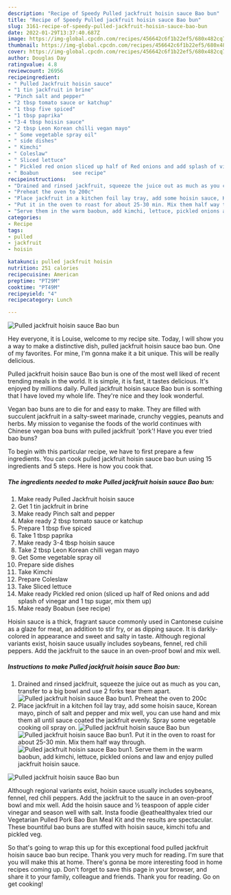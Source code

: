 ```yaml
---
description: "Recipe of Speedy Pulled jackfruit hoisin sauce Bao bun"
title: "Recipe of Speedy Pulled jackfruit hoisin sauce Bao bun"
slug: 3161-recipe-of-speedy-pulled-jackfruit-hoisin-sauce-bao-bun
date: 2022-01-29T13:37:40.687Z
image: https://img-global.cpcdn.com/recipes/456642c6f1b22ef5/680x482cq70/pulled-jackfruit-hoisin-sauce-bao-bun-recipe-main-photo.jpg
thumbnail: https://img-global.cpcdn.com/recipes/456642c6f1b22ef5/680x482cq70/pulled-jackfruit-hoisin-sauce-bao-bun-recipe-main-photo.jpg
cover: https://img-global.cpcdn.com/recipes/456642c6f1b22ef5/680x482cq70/pulled-jackfruit-hoisin-sauce-bao-bun-recipe-main-photo.jpg
author: Douglas Day
ratingvalue: 4.8
reviewcount: 26956
recipeingredient:
- " Pulled Jackfruit hoisin sauce"
- "1 tin jackfruit in brine"
- "Pinch salt and pepper"
- "2 tbsp tomato sauce or katchup"
- "1 tbsp five spiced"
- "1 tbsp paprika"
- "3-4 tbsp hoisin sauce"
- "2 tbsp Leon Korean chilli vegan mayo"
- " Some vegetable spray oil"
- " side dishes"
- " Kimchi"
- " Coleslaw"
- " Sliced lettuce"
- " Pickled red onion sliced up half of Red onions and add splash of vinegar and 1 tsp sugar mix them up"
- " Boabun           see recipe"
recipeinstructions:
- "Drained and rinsed jackfruit, squeeze the juice out as much as you can, transfer to a big bowl and use 2 forks tear them apart."
- "Preheat the oven to 200c"
- "Place jackfruit in a kitchen foil lay tray, add some hoisin sauce, Korean mayo, pinch of salt and pepper and mix well, you can use hand and mix them all until sauce coated the jackfruit evenly. Spray some vegetable cooking oil spray on."
- "Put it in the oven to roast for about 25-30 min. Mix them half way through."
- "Serve them in the warm baobun, add kimchi, lettuce, pickled onions and law and enjoy pulled jackfruit hoisin sauce."
categories:
- Recipe
tags:
- pulled
- jackfruit
- hoisin

katakunci: pulled jackfruit hoisin 
nutrition: 251 calories
recipecuisine: American
preptime: "PT29M"
cooktime: "PT49M"
recipeyield: "4"
recipecategory: Lunch

---
```



![Pulled jackfruit hoisin sauce Bao bun](https://img-global.cpcdn.com/recipes/456642c6f1b22ef5/680x482cq70/pulled-jackfruit-hoisin-sauce-bao-bun-recipe-main-photo.jpg)

Hey everyone, it is Louise, welcome to my recipe site. Today, I will show you a way to make a distinctive dish, pulled jackfruit hoisin sauce bao bun. One of my favorites. For mine, I'm gonna make it a bit unique. This will be really delicious.

Pulled jackfruit hoisin sauce Bao bun is one of the most well liked of recent trending meals in the world. It is simple, it is fast, it tastes delicious. It's enjoyed by millions daily. Pulled jackfruit hoisin sauce Bao bun is something that I have loved my whole life. They're nice and they look wonderful.

Vegan bao buns are to die for and easy to make. They are filled with succulent jackfruit in a salty-sweet marinade, crunchy veggies, peanuts and herbs. My mission to veganise the foods of the world continues with Chinese vegan boa buns with pulled jackfruit &#39;pork&#39;! Have you ever tried bao buns?


To begin with this particular recipe, we have to first prepare a few ingredients. You can cook pulled jackfruit hoisin sauce bao bun using 15 ingredients and 5 steps. Here is how you cook that.

<!--inarticleads1-->

##### The ingredients needed to make Pulled jackfruit hoisin sauce Bao bun:

1. Make ready  Pulled Jackfruit hoisin sauce
1. Get 1 tin jackfruit in brine
1. Make ready Pinch salt and pepper
1. Make ready 2 tbsp tomato sauce or katchup
1. Prepare 1 tbsp five spiced
1. Take 1 tbsp paprika
1. Make ready 3-4 tbsp hoisin sauce
1. Take 2 tbsp Leon Korean chilli vegan mayo
1. Get  Some vegetable spray oil
1. Prepare  side dishes
1. Take  Kimchi
1. Prepare  Coleslaw
1. Take  Sliced lettuce
1. Make ready  Pickled red onion (sliced up half of Red onions and add splash of vinegar and 1 tsp sugar, mix them up)
1. Make ready  Boabun           (see recipe)


Hoisin sauce is a thick, fragrant sauce commonly used in Cantonese cuisine as a glaze for meat, an addition to stir fry, or as dipping sauce. It is darkly-colored in appearance and sweet and salty in taste. Although regional variants exist, hoisin sauce usually includes soybeans, fennel, red chili peppers. Add the jackfruit to the sauce in an oven-proof bowl and mix well. 

<!--inarticleads2-->

##### Instructions to make Pulled jackfruit hoisin sauce Bao bun:

1. Drained and rinsed jackfruit, squeeze the juice out as much as you can, transfer to a big bowl and use 2 forks tear them apart.
<img src="//assets-global.cpcdn.com/assets/icons/button_play-2c75c40dde080a61004c1f40b05d8f140eaff45d7e9e6481dc71c63d2e7c4909.png" alt="Pulled jackfruit hoisin sauce Bao bun">1. Preheat the oven to 200c
1. Place jackfruit in a kitchen foil lay tray, add some hoisin sauce, Korean mayo, pinch of salt and pepper and mix well, you can use hand and mix them all until sauce coated the jackfruit evenly. Spray some vegetable cooking oil spray on.
<img src="//assets-global.cpcdn.com/assets/icons/button_play-2c75c40dde080a61004c1f40b05d8f140eaff45d7e9e6481dc71c63d2e7c4909.png" alt="Pulled jackfruit hoisin sauce Bao bun"><img src="//assets-global.cpcdn.com/assets/icons/button_play-2c75c40dde080a61004c1f40b05d8f140eaff45d7e9e6481dc71c63d2e7c4909.png" alt="Pulled jackfruit hoisin sauce Bao bun">1. Put it in the oven to roast for about 25-30 min. Mix them half way through.
<img src="//assets-global.cpcdn.com/assets/icons/button_play-2c75c40dde080a61004c1f40b05d8f140eaff45d7e9e6481dc71c63d2e7c4909.png" alt="Pulled jackfruit hoisin sauce Bao bun">1. Serve them in the warm baobun, add kimchi, lettuce, pickled onions and law and enjoy pulled jackfruit hoisin sauce.
<img src="//assets-global.cpcdn.com/assets/icons/button_play-2c75c40dde080a61004c1f40b05d8f140eaff45d7e9e6481dc71c63d2e7c4909.png" alt="Pulled jackfruit hoisin sauce Bao bun">

Although regional variants exist, hoisin sauce usually includes soybeans, fennel, red chili peppers. Add the jackfruit to the sauce in an oven-proof bowl and mix well. Add the hoisin sauce and ½ teaspoon of apple cider vinegar and season well with salt. Insta foodie @eathealthyalex tried our Vegetarian Pulled Pork Bao Bun Meal Kit and the results are spectacular. These bountiful bao buns are stuffed with hoisin sauce, kimchi tofu and pickled veg. 

So that's going to wrap this up for this exceptional food pulled jackfruit hoisin sauce bao bun recipe. Thank you very much for reading. I'm sure that you will make this at home. There's gonna be more interesting food in home recipes coming up. Don't forget to save this page in your browser, and share it to your family, colleague and friends. Thank you for reading. Go on get cooking!
